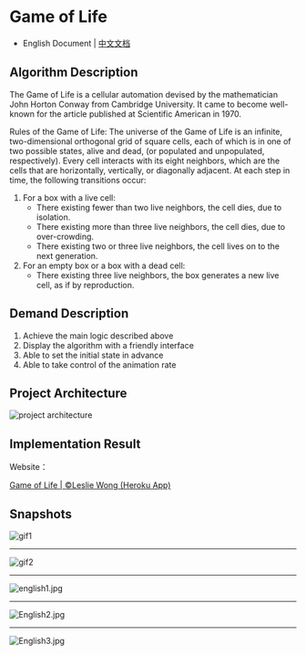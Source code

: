 # Game of Life

- English Document | [中文文档](./README_zh-CN.md)

## Algorithm Description

The Game of Life is a cellular automation devised by the mathematician John Horton Conway from Cambridge University. It came to become well-known for the article published at Scientific American in 1970.

Rules of the Game of Life: The universe of the Game of Life is an infinite, two-dimensional orthogonal grid of square cells, each of which is in one of two possible states, alive and dead, (or populated and unpopulated, respectively). Every cell interacts with its eight neighbors, which are the cells that are horizontally, vertically, or diagonally adjacent. At each step in time, the following transitions occur:

1. For a box with a live cell:
   - There existing fewer than two live neighbors, the cell dies, due to isolation.
   - There existing more than three live neighbors, the cell dies, due to over-crowding.
   - There existing two or three live neighbors, the cell lives on to the next generation.
2. For an empty box or a box with a dead cell:
   - There existing three live neighbors, the box generates a new live cell, as if by reproduction.

## Demand Description

1. Achieve the main logic described above
2. Display the algorithm with a friendly interface
3. Able to set the initial state in advance
4. Able to take control of the animation rate

## Project Architecture

![project architecture](https://i.loli.net/2020/04/19/rjDMonSRZBgJUHz.png)

## Implementation Result

Website：

[Game of Life | ©Leslie Wong (Heroku App)](http://playgameoflife.live)

## Snapshots

![gif1](https://i.loli.net/2020/03/29/A2QGYeI1fCc5LNg.gif)

---

![gif2](https://i.loli.net/2020/04/07/ivx5zVUcAtF9YZq.gif)

---

![english1.jpg](https://i.loli.net/2020/02/26/ra496MIGvwdgoRL.jpg)

---

![English2.jpg](https://i.loli.net/2020/02/26/fC9l4WgoOpmeAT5.jpg)

---

![English3.jpg](https://i.loli.net/2020/02/26/RzFCfDMW4jZulPd.jpg)
